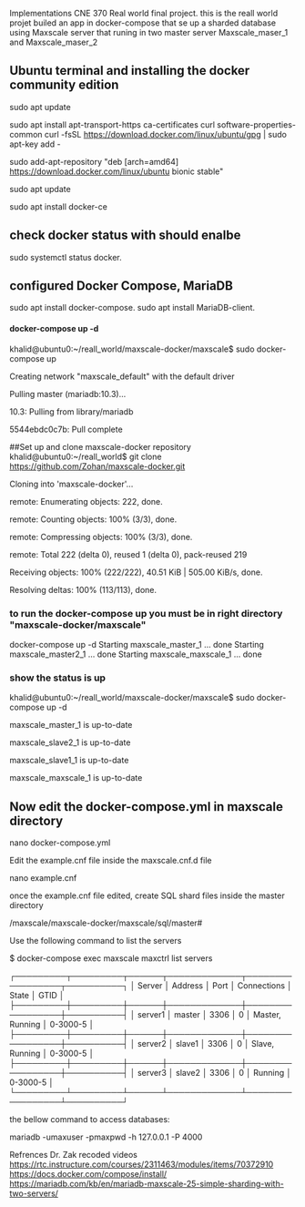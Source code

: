 Implementations CNE 370 Real world final project.
this is the reall world projet builed an app in docker-compose that se up a sharded database using Maxscale server that runing in two master server Maxscale_maser_1 and  Maxscale_maser_2

## Ubuntu terminal and installing the docker community edition

sudo apt update

 sudo apt install apt-transport-https ca-certificates curl software-properties-common
curl -fsSL https://download.docker.com/linux/ubuntu/gpg | sudo apt-key add -


sudo add-apt-repository "deb [arch=amd64] https://download.docker.com/linux/ubuntu bionic stable"

 sudo apt update
 
 sudo apt install docker-ce



## check docker status with should enalbe 

sudo systemctl status docker.

## configured  Docker Compose, MariaDB
 sudo apt install docker-compose.
 sudo apt install MariaDB-client.


#### docker-compose up -d
khalid@ubuntu0:~/reall_world/maxscale-docker/maxscale$ sudo docker-compose up

Creating network "maxscale_default" with the default driver

Pulling master (mariadb:10.3)...

10.3: Pulling from library/mariadb

5544ebdc0c7b: Pull complete


##Set up and clone maxscale-docker repository 
khalid@ubuntu0:~/reall_world$ git clone https://github.com/Zohan/maxscale-docker.git

Cloning into 'maxscale-docker'...

remote: Enumerating objects: 222, done.

remote: Counting objects: 100% (3/3), done.

remote: Compressing objects: 100% (3/3), done.

remote: Total 222 (delta 0), reused 1 (delta 0), pack-reused 219

Receiving objects: 100% (222/222), 40.51 KiB | 505.00 KiB/s, done.

Resolving deltas: 100% (113/113), done.

### to run the docker-compose up you must be in right directory "maxscale-docker/maxscale"
docker-compose up -d
Starting maxscale_master_1 ... done
Starting maxscale_master2_1 ... done
Starting maxscale_maxscale_1 ... done




### show the status is up 
 khalid@ubuntu0:~/reall_world/maxscale-docker/maxscale$ sudo docker-compose up -d

maxscale_master_1 is up-to-date

maxscale_slave2_1 is up-to-date

maxscale_slave1_1 is up-to-date

maxscale_maxscale_1 is up-to-date







## Now edit the docker-compose.yml in maxscale directory

nano docker-compose.yml

Edit the example.cnf file inside the maxscale.cnf.d file

nano example.cnf

once the example.cnf file edited, create SQL shard files inside the master directory

/maxscale/maxscale-docker/maxscale/sql/master#

Use the following command to list the servers



$ docker-compose exec maxscale maxctrl list servers

┌─────────┬─────────┬──────┬─────────────┬─────────────────┬──────────┐
│ Server  │ Address │ Port │ Connections │ State           │ GTID     │
├─────────┼─────────┼──────┼─────────────┼─────────────────┼──────────┤
│ server1 │ master  │ 3306 │ 0           │ Master, Running │ 0-3000-5 │
├─────────┼─────────┼──────┼─────────────┼─────────────────┼──────────┤
│ server2 │ slave1  │ 3306 │ 0           │ Slave, Running  │ 0-3000-5 │
├─────────┼─────────┼──────┼─────────────┼─────────────────┼──────────┤
│ server3 │ slave2  │ 3306 │ 0           │ Running         │ 0-3000-5 │
└─────────┴─────────┴──────┴─────────────┴─────────────────┴──────────┘

 the bellow command to access databases:

mariadb -umaxuser -pmaxpwd -h 127.0.0.1 -P 4000

Refrences Dr. Zak recoded videos https://rtc.instructure.com/courses/2311463/modules/items/70372910 
https://docs.docker.com/compose/install/
https://mariadb.com/kb/en/mariadb-maxscale-25-simple-sharding-with-two-servers/


